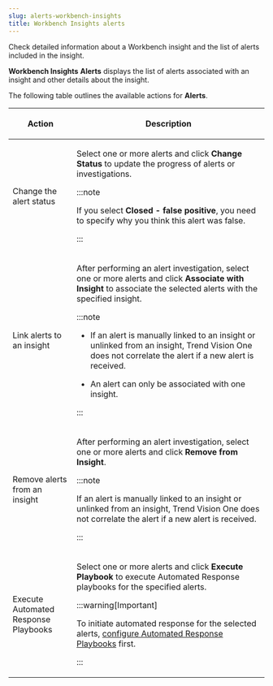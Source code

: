 ```yaml
---
slug: alerts-workbench-insights
title: Workbench Insights alerts
---
```


Check detailed information about a Workbench insight and the list of alerts included in the insight.

**Workbench Insights** **Alerts** displays the list of alerts associated with an insight and other details about the insight.

The following table outlines the available actions for **Alerts**.

<table>
<colgroup>
<col style="width: 25%" />
<col style="width: 75%" />
</colgroup>
<thead>
<tr>
<th><p>Action</p></th>
<th><p>Description</p></th>
</tr>
</thead>
<tbody>
<tr>
<td><p>Change the alert status</p></td>
<td><p>Select one or more alerts and click <strong>Change Status</strong> to update the progress of alerts or investigations.</p>


:::note

<p>If you select <strong>Closed - false positive</strong>, you need to specify why you think this alert was false.</p>


:::

</td>
</tr>
<tr>
<td><p>Link alerts to an insight</p></td>
<td><p>After performing an alert investigation, select one or more alerts and click <strong>Associate with Insight</strong> to associate the selected alerts with the specified insight.</p>


:::note

<ul>
<li><p>If an alert is manually linked to an insight or unlinked from an insight, Trend Vision One does not correlate the alert if a new alert is received.</p></li>
<li><p>An alert can only be associated with one insight.</p></li>
</ul>


:::

</td>
</tr>
<tr>
<td><p>Remove alerts from an insight</p></td>
<td><p>After performing an alert investigation, select one or more alerts and click <strong>Remove from Insight</strong>.</p>


:::note

<p>If an alert is manually linked to an insight or unlinked from an insight, Trend Vision One does not correlate the alert if a new alert is received.</p>


:::

</td>
</tr>
<tr>
<td><p>Execute Automated Response Playbooks</p></td>
<td><p>Select one or more alerts and click <strong>Execute Playbook</strong> to execute Automated Response playbooks for the specified alerts.</p>


:::warning[Important]

<p>To initiate automated response for the selected alerts, <a href="trend-vision-one-create-automated-response-playbooks">configure Automated Response Playbooks</a> first.</p>


:::

</td>
</tr>
</tbody>
</table>
